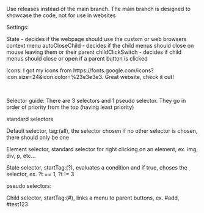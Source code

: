 Use releases instead of the main branch. The main branch is designed to showcase the code, not for use in websites


Settings:

State - decides if the webpage should use the custom or web browsers context menu
autoCloseChild - decides if the child menus should close on mouse leaving them or their parent
childClickSwitch - decides if child menus should close or open if a parent button is clicked

<p>
Icons:
I got my icons from https://fonts.google.com/icons?icon.size=24&icon.color=%23e3e3e3. Great website, check it out!
</p><br>


Selector guide:
There are 3 selectors and 1 pseudo selector. They go in order of priority from the top (having least priority)

standard selectors

Default selector, tag:(all), the selector chosen if no other selector is chosen, there should only be one

Element selector, standard selector for right clicking on an element, ex. img, div, p, etc...

State selector, startTag:(?), evaluates a condition and if true, choses the selector, ex. ?t == 1, ?t != 3


pseudo selectors:

Child selector, startTag:(#), links a menu to parent buttons, ex. #add, #test123
